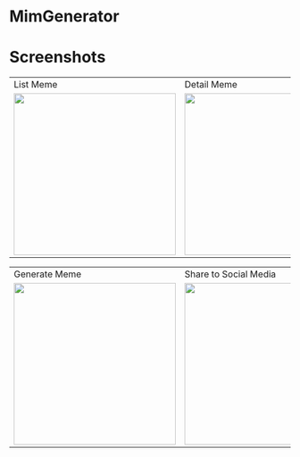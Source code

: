 # MimGenerator

# Screenshots
<table>
  <tr>
    <td>List Meme</td>
    <td>Detail Meme</td>
    <td>Add Text</td>
  </tr>
  <tr>
    <td><img src="https://raw.githubusercontent.com/fandi-adhitya/coding-test-algostudio/master/screenshots/1.png" width=290></td>
    <td><img src="https://raw.githubusercontent.com/fandi-adhitya/coding-test-algostudio/master/screenshots/2.png" width=290></td>
    <td><img src="https://raw.githubusercontent.com/fandi-adhitya/coding-test-algostudio/master/screenshots/3.png" width=290></td>
  </tr>
 </table>
 
 <table>
  <tr>
    <td>Generate Meme</td>
    <td>Share to Social Media</td>
  </tr>
  <tr>
    <td><img src="https://raw.githubusercontent.com/fandi-adhitya/coding-test-algostudio/master/screenshots/4.png" width=290></td>
    <td><img src="https://raw.githubusercontent.com/fandi-adhitya/coding-test-algostudio/master/screenshots/5.png" width=290</td>
  </tr>
 </table>

